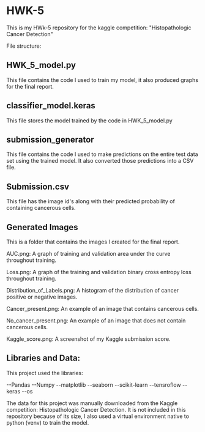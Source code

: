 # HWK-5

This is my HWk-5 repository for the kaggle competition: "Histopathologic Cancer Detection"

File structure:

## HWK_5_model.py

This file contains the code I used to train my model, it also produced graphs for the final report.

## classifier_model.keras

This file stores the model trained by the code in HWK_5_model.py

## submission_generator

This file contains the code I used to make predictions on the entire test data set using the trained model. It also converted those predictions into a CSV file.

## Submission.csv

This file has the image id's along with their predicted probability of containing cancerous cells.

## Generated Images 

This is a folder that contains the images I created for the final report.

AUC.png: A graph of training and validation area under the curve throughout training.

Loss.png: A graph of the training and validation binary cross entropy loss throughout training.

Distribution_of_Labels.png: A histogram of the distribution of cancer positive or negative images.

Cancer_present.png: An example of an image that contains cancerous cells.

No_cancer_present.png: An example of an image that does not contain cancerous cells. 

Kaggle_score.png: A screenshot of my Kaggle submission score. 

## Libraries and Data:

This project used the libraries:

--Pandas
--Numpy
--matplotlib
--seaborn
--scikit-learn
--tensroflow
--keras
--os

The data for this project was manually downloaded from the Kaggle competition: Histopathologic Cancer Detection. 
It is not included in this repository because of its size, I also used a virtual environment native
to python (venv) to train the model.


